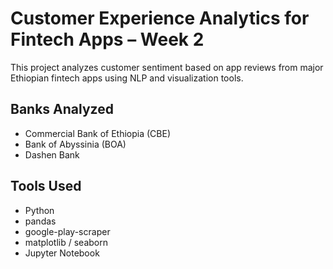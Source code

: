 # Customer Experience Analytics for Fintech Apps – Week 2

This project analyzes customer sentiment based on app reviews from major Ethiopian fintech apps using NLP and visualization tools.

## Banks Analyzed
- Commercial Bank of Ethiopia (CBE)
- Bank of Abyssinia (BOA)
- Dashen Bank

## Tools Used
- Python
- pandas
- google-play-scraper
- matplotlib / seaborn
- Jupyter Notebook
